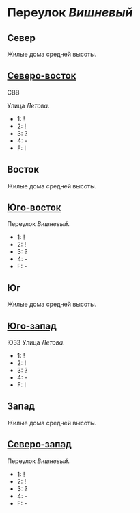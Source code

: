 # Переулок *Вишневый*

## Север

Жилые дома средней высоты.

## [Северо-восток](./590085.md)

СВВ

Улица *Летова*.

* 1:    !
* 2:    !
* 3:    ?
* 4:    -
* F:    I

## Восток

Жилые дома средней высоты.

## [Юго-восток](./590090.md)

Переулок *Вишневый*.

* 1:    !
* 2:    !
* 3:    ?
* 4:    -
* F:    -

## Юг

Жилые дома средней высоты.

## [Юго-запад](./585090.md)

ЮЗЗ
Улица *Летова*.

* 1:    !
* 2:    !
* 3:    ?
* 4:    -
* F:    I

## Запад

Жилые дома средней высоты.

## [Северо-запад](./585085.md)

Переулок *Вишневый*.

* 1:    !
* 2:    !
* 3:    ?
* 4:    -
* F:    -
